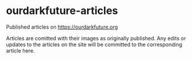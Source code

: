 # ourdarkfuture-articles
Published articles on https://ourdarkfuture.org

Articles are comitted with their images as originally published. Any edits or updates to the articles on the site will be committed to the corresponding article here.
